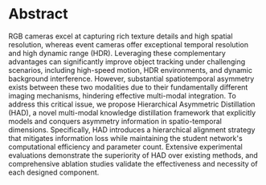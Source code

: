 # Abstract
RGB cameras excel at capturing rich texture details and high spatial resolution, whereas event cameras offer exceptional temporal resolution and high dynamic range (HDR). Leveraging these complementary advantages can significantly improve object tracking under challenging scenarios, including high-speed motion, HDR environments, and dynamic background interference. However, substantial spatiotemporal asymmetry exists between these two modalities due to their fundamentally different imaging mechanisms, hindering effective multi-modal integration. To address this critical issue, we propose Hierarchical Asymmetric Distillation (HAD), a novel multi-modal knowledge distillation framework that explicitly models and conquers asymmetry information in spatio-temporal dimensions. Specifically, HAD introduces a hierarchical alignment strategy that mitigates information loss while maintaining the student network's computational efficiency and parameter count. Extensive experimental evaluations demonstrate the superiority of HAD over existing methods, and comprehensive ablation studies validate the effectiveness and necessity of each designed component.
